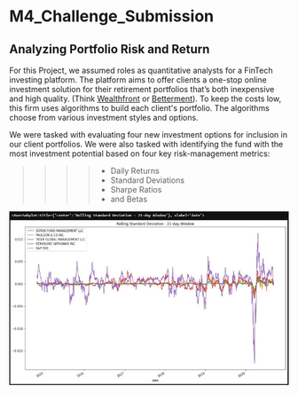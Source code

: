 # M4_Challenge_Submission

## Analyzing Portfolio Risk and Return

For this Project, we assumed roles as quantitative analysts for a FinTech investing platform. The platform aims to offer clients a one-stop online investment solution for their retirement portfolios that’s both inexpensive and high quality. (Think [Wealthfront](https://www.wealthfront.com/) or [Betterment](https://www.betterment.com/)). To keep the costs low, this firm uses algorithms to build each client's portfolio. The algorithms choose from various investment styles and options.

We were tasked with evaluating four new investment options for inclusion in our client portfolios. We were also tasked with identifying the fund with the most investment potential based on four key risk-management metrics: 
>>>> - Daily Returns
>>>> - Standard Deviations
>>>> - Sharpe Ratios
>>>> - and Betas

![image.png](https://github.com/sfkonrad/M4_Challenge_Submission/blob/main/Rolling_Standard_Deviation_21-Day_Window_plot.jpg?raw=true)
